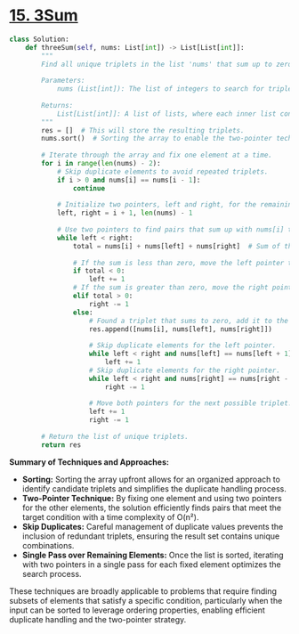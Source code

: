 # [15. 3Sum](https://leetcode.com/problems/3sum/description/)

```python
class Solution:
    def threeSum(self, nums: List[int]) -> List[List[int]]:
        """
        Find all unique triplets in the list 'nums' that sum up to zero.
        
        Parameters:
            nums (List[int]): The list of integers to search for triplets.
            
        Returns:
            List[List[int]]: A list of lists, where each inner list contains three integers that sum to zero.
        """
        res = []  # This will store the resulting triplets.
        nums.sort()  # Sorting the array to enable the two-pointer technique and easy duplicate skipping.
        
        # Iterate through the array and fix one element at a time.
        for i in range(len(nums) - 2):
            # Skip duplicate elements to avoid repeated triplets.
            if i > 0 and nums[i] == nums[i - 1]:
                continue
            
            # Initialize two pointers, left and right, for the remaining part of the list.
            left, right = i + 1, len(nums) - 1
            
            # Use two pointers to find pairs that sum up with nums[i] to zero.
            while left < right:
                total = nums[i] + nums[left] + nums[right]  # Sum of the fixed element and the two pointers.
                
                # If the sum is less than zero, move the left pointer to increase the sum.
                if total < 0:
                    left += 1
                # If the sum is greater than zero, move the right pointer to decrease the sum.
                elif total > 0:
                    right -= 1
                else:
                    # Found a triplet that sums to zero, add it to the result list.
                    res.append([nums[i], nums[left], nums[right]])
                    
                    # Skip duplicate elements for the left pointer.
                    while left < right and nums[left] == nums[left + 1]:
                        left += 1
                    # Skip duplicate elements for the right pointer.
                    while left < right and nums[right] == nums[right - 1]:
                        right -= 1
                    
                    # Move both pointers for the next possible triplet.
                    left += 1
                    right -= 1
        
        # Return the list of unique triplets.
        return res
```

**Summary of Techniques and Approaches:**

- **Sorting:** Sorting the array upfront allows for an organized approach to identify candidate triplets and simplifies the duplicate handling process.
- **Two-Pointer Technique:** By fixing one element and using two pointers for the other elements, the solution efficiently finds pairs that meet the target condition with a time complexity of O(n²).
- **Skip Duplicates:** Careful management of duplicate values prevents the inclusion of redundant triplets, ensuring the result set contains unique combinations.
- **Single Pass over Remaining Elements:** Once the list is sorted, iterating with two pointers in a single pass for each fixed element optimizes the search process.

These techniques are broadly applicable to problems that require finding subsets of elements that satisfy a specific condition, particularly when the input can be sorted to leverage ordering properties, enabling efficient duplicate handling and the two-pointer strategy.